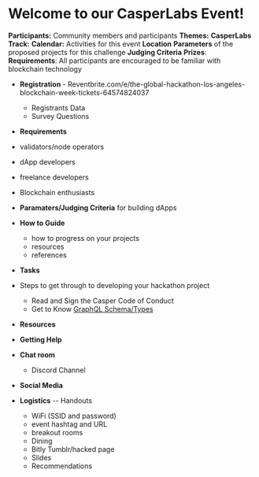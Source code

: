 # Welcome to our CasperLabs Event!
**Participants:** Community members and participants 
**Themes:** 
**CasperLabs Track:** 
**Calendar:** Activities for this event
**Location**
**Parameters** of the proposed projects for this challenge
**Judging Criteria** 
**Prizes**: 
**Requirements**: All participants are encouraged to be familiar with blockchain technology
- **Registration** - Reventbrite.com/e/the-global-hackathon-los-angeles-blockchain-week-tickets-64574824037
  - Registrants Data
  - Survey Questions
- **Requirements** 
- validators/node operators
- dApp developers
- freelance developers
- Blockchain enthusiasts

- **Paramaters/Judging Criteria** for building dApps

- **How to Guide**
  - how to progress on your projects
  - resources
  - references

- **Tasks** 

- Steps to get through to developing your hackathon project
  - Read and Sign the Casper Code of Conduct
  - Get to Know [GraphQL Schema/Types](https://casperlabs.atlassian.net/wiki/spaces/EN/pages/92176385/GraphQL+Schema+Types) 

- **Resources**
- **Getting Help**
- **Chat room**
  - Discord Channel

- **Social Media**

- **Logistics**  -- Handouts

  - WiFi (SSID and password)
  - event hashtag and URL
  - breakout rooms
  - Dining
  - Bitly Tumblr/hacked page
  - Slides
  - Recommendations

